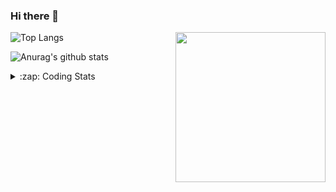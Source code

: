 ### Hi there 👋

<!--
**tao8687/tao8687** is a ✨ _special_ ✨ repository because its `README.md` (this file) appears on your GitHub profile.

Here are some ideas to get you started:

- 🔭 I’m currently working on ...
- 🌱 I’m currently learning ...
- 👯 I’m looking to collaborate on ...
- 🤔 I’m looking for help with ...
- 💬 Ask me about ...
- 📫 How to reach me: ...
- 😄 Pronouns: ...
- ⚡ Fun fact: ...
-->

<img align='right' src="https://media.giphy.com/media/M9gbBd9nbDrOTu1Mqx/giphy.gif" width="240">

  
![Top Langs](https://github-readme-stats.vercel.app/api/top-langs/?username=tao8687&layout=compact&title_color=23238E&text_color=A67D3D)

![Anurag's github stats](https://github-readme-stats.vercel.app/api?username=tao8687&show_icons=true&&text_color=A67D3D&title_color=23238E&show_icons=false&count_private=true&hide=stars)

<details>
  <summary>:zap: Coding Stats</summary>
  <br>
    
<!--START_SECTION:waka-->

```txt
From: 16 April 2025 - To: 23 April 2025

XML                2 hrs 25 mins   ██████▒░░░░░░░░░░░░░░░░░░   25.64 %
C++                1 hr 55 mins    █████░░░░░░░░░░░░░░░░░░░░   20.36 %
Python             1 hr 33 mins    ████░░░░░░░░░░░░░░░░░░░░░   16.47 %
CMake              1 hr            ██▓░░░░░░░░░░░░░░░░░░░░░░   10.71 %
C                  46 mins         ██░░░░░░░░░░░░░░░░░░░░░░░   08.11 %
```

<!--END_SECTION:waka-->
</details>
